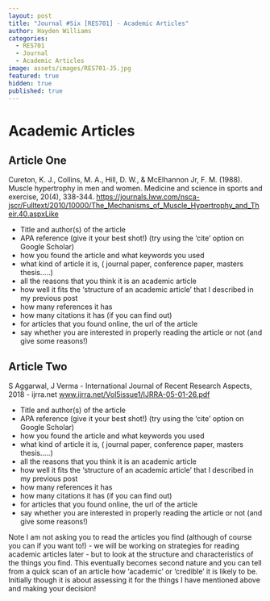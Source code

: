 ```yaml
---
layout: post
title: "Journal #Six [RES701] - Academic Articles"
author: Hayden Williams
categories:
  - RES701
  - Journal
  - Academic Articles
image: assets/images/RES701-J5.jpg
featured: true
hidden: true
published: true
---
```


# Academic Articles

## Article One
Cureton, K. J., Collins, M. A., Hill, D. W., & McElhannon Jr, F. M. (1988). Muscle hypertrophy in men and women. Medicine and science in sports and exercise, 20(4), 338-344.
https://journals.lww.com/nsca-jscr/Fulltext/2010/10000/The_Mechanisms_of_Muscle_Hypertrophy_and_Their.40.aspxLike


- Title and author(s) of the article
- APA reference (give it your best shot!) (try using the ‘cite’ option on Google Scholar)
- how you found the article and what keywords you used
- what kind of article it is, ( journal paper, conference paper, masters thesis…..)
- all the reasons that you think it is an academic article
- how well it fits the ‘structure of an academic article’ that I described in my previous post
- how many references it has
- how many citations it has (if you can find out)
- for articles that you found online, the url of the article
- say whether you are interested in properly reading the article or not (and give some reasons!)


## Article Two
S Aggarwal, J Verma - International Journal of Recent Research Aspects, 2018 - ijrra.net
www.ijrra.net/Vol5issue1/IJRRA-05-01-26.pdf


- Title and author(s) of the article
- APA reference (give it your best shot!) (try using the ‘cite’ option on Google Scholar)
- how you found the article and what keywords you used
- what kind of article it is, ( journal paper, conference paper, masters thesis…..)
- all the reasons that you think it is an academic article
- how well it fits the ‘structure of an academic article’ that I described in my previous post
- how many references it has
- how many citations it has (if you can find out)
- for articles that you found online, the url of the article
- say whether you are interested in properly reading the article or not (and give some reasons!)


Note I am not asking you to read the articles you find (although of course you can if you want to!) - we will be working on strategies for reading academic articles later - but to look at the structure and characteristics of the things you find. This eventually becomes second nature and you can tell from a quick scan of an article how ‘academic’ or ‘credible’ it is likely to be. Initially though it is about assessing it for the things I have mentioned above and making your decision!
